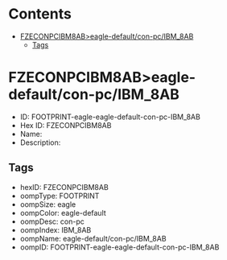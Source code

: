 



Contents
========

* [FZECONPCIBM8AB>eagle-default/con-pc/IBM_8AB](#fzeconpcibm8abeagle-defaultcon-pcibm_8ab)
	* [Tags](#tags)

# FZECONPCIBM8AB>eagle-default/con-pc/IBM_8AB

- ID: FOOTPRINT-eagle-eagle-default-con-pc-IBM_8AB
- Hex ID: FZECONPCIBM8AB
- Name: 
- Description: 

## Tags

- hexID: FZECONPCIBM8AB
- oompType: FOOTPRINT
- oompSize: eagle
- oompColor: eagle-default
- oompDesc: con-pc
- oompIndex: IBM_8AB
- oompName: eagle-default/con-pc/IBM_8AB
- oompID: FOOTPRINT-eagle-eagle-default-con-pc-IBM_8AB
